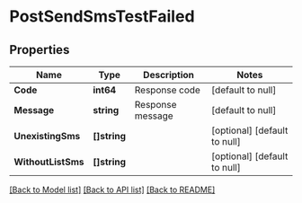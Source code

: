 # PostSendSmsTestFailed

## Properties
Name | Type | Description | Notes
------------ | ------------- | ------------- | -------------
**Code** | **int64** | Response code | [default to null]
**Message** | **string** | Response message | [default to null]
**UnexistingSms** | **[]string** |  | [optional] [default to null]
**WithoutListSms** | **[]string** |  | [optional] [default to null]

[[Back to Model list]](../README.md#documentation-for-models) [[Back to API list]](../README.md#documentation-for-api-endpoints) [[Back to README]](../README.md)

